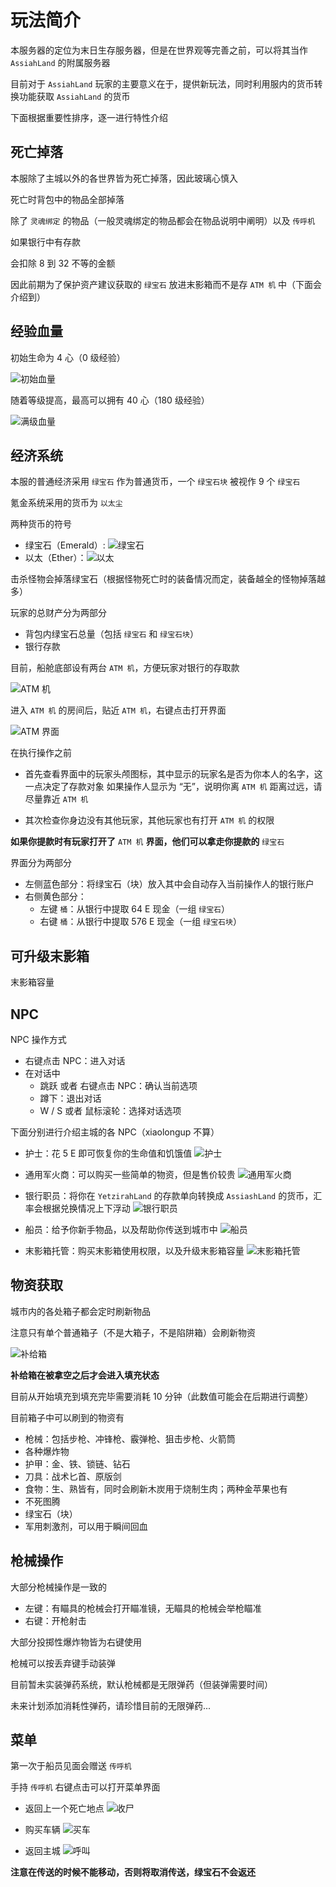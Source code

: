 # 玩法简介

本服务器的定位为末日生存服务器，但是在世界观等完善之前，可以将其当作 `AssiahLand` 的附属服务器

目前对于 `AssiahLand` 玩家的主要意义在于，提供新玩法，同时利用服内的货币转换功能获取 `AssiahLand` 的货币

下面根据重要性排序，逐一进行特性介绍

## 死亡掉落

本服除了主城以外的各世界皆为死亡掉落，因此玻璃心慎入

死亡时背包中的物品全部掉落

除了 `灵魂绑定` 的物品（一般灵魂绑定的物品都会在物品说明中阐明）以及 `传呼机`

如果银行中有存款

会扣除 8 到 32 不等的金额

因此前期为了保护资产建议获取的 `绿宝石` 放进末影箱而不是存 `ATM 机` 中（下面会介绍到）

## 经验血量

初始生命为 4 心（0 级经验）

![初始血量](assets/level_0.png)

随着等级提高，最高可以拥有 40 心（180 级经验）

![满级血量](assets/level_180.png)

## 经济系统

本服的普通经济采用 `绿宝石` 作为普通货币，一个 `绿宝石块` 被视作 9 个 `绿宝石`

氪金系统采用的货币为 `以太尘`

两种货币的符号

- 绿宝石（Emerald）: ![绿宝石](assets/currency_emerald.png)
- 以太（Ether）：![以太](assets/currency_ether.png)

击杀怪物会掉落绿宝石（根据怪物死亡时的装备情况而定，装备越全的怪物掉落越多）

玩家的总财产分为两部分

- 背包内绿宝石总量（包括 `绿宝石` 和 `绿宝石块`）
- 银行存款

目前，船舱底部设有两台 `ATM 机`，方便玩家对银行的存取款

![ATM 机](assets/atm_outside.png)

进入 `ATM 机` 的房间后，贴近 `ATM 机`，右键点击打开界面

![ATM 界面](assets/atm_gui.png)

在执行操作之前

- 首先查看界面中的玩家头颅图标，其中显示的玩家名是否为你本人的名字，这一点决定了存款对象
  如果操作人显示为 “无”，说明你离 `ATM 机` 距离过远，请尽量靠近 `ATM 机`

- 其次检查你身边没有其他玩家，其他玩家也有打开 `ATM 机` 的权限

**如果你提款时有玩家打开了** `ATM 机` **界面，他们可以拿走你提款的** `绿宝石`

界面分为两部分

- 左侧蓝色部分：将绿宝石（块）放入其中会自动存入当前操作人的银行账户
- 右侧黄色部分：
  - 左键 `桶`：从银行中提取 64 E 现金（一组 `绿宝石`）
  - 右键 `桶`：从银行中提取 576 E 现金（一组 `绿宝石块`）

## 可升级末影箱

末影箱容量

## NPC

NPC 操作方式

- 右键点击 NPC：进入对话
- 在对话中
  - 跳跃 或者 右键点击 NPC：确认当前选项
  - 蹲下：退出对话
  - W / S 或者 鼠标滚轮：选择对话选项

下面分别进行介绍主城的各 NPC（xiaolongup 不算）

- 护士：花 5 E 即可恢复你的生命值和饥饿值
    ![护士](assets/npc_nurse.png)

- 通用军火商：可以购买一些简单的物资，但是售价较贵
    ![通用军火商](assets/npc_weapon_seller.png)

- 银行职员：将你在 `YetzirahLand` 的存款单向转换成 `AssiashLand` 的货币，汇率会根据兑换情况上下浮动
    ![银行职员](assets/npc_banker.png)

- 船员：给予你新手物品，以及帮助你传送到城市中
    ![船员](assets/npc_sailor.png)

- 末影箱托管：购买末影箱使用权限，以及升级末影箱容量
    ![末影箱托管](assets/npc_ender.png)

## 物资获取

城市内的各处箱子都会定时刷新物品

注意只有单个普通箱子（不是大箱子，不是陷阱箱）会刷新物资

![补给箱](assets/supply_chest.png)

**补给箱在被拿空之后才会进入填充状态**

目前从开始填充到填充完毕需要消耗 10 分钟（此数值可能会在后期进行调整）

目前箱子中可以刷到的物资有

- 枪械：包括步枪、冲锋枪、霰弹枪、狙击步枪、火箭筒
- 各种爆炸物
- 护甲：金、铁、锁链、钻石
- 刀具：战术匕首、原版剑
- 食物：生、熟皆有，同时会刷新木炭用于烧制生肉；两种金苹果也有
- 不死图腾
- 绿宝石（块）
- 军用刺激剂，可以用于瞬间回血

## 枪械操作

大部分枪械操作是一致的

- 左键：有瞄具的枪械会打开瞄准镜，无瞄具的枪械会举枪瞄准
- 右键：开枪射击

大部分投掷性爆炸物皆为右键使用

枪械可以按丢弃键手动装弹

目前暂未实装弹药系统，默认枪械都是无限弹药（但装弹需要时间）

未来计划添加消耗性弹药，请珍惜目前的无限弹药...

## 菜单

第一次于船员见面会赠送 `传呼机`

手持 `传呼机` 右键点击可以打开菜单界面

- 返回上一个死亡地点
    ![收尸](assets/menu_back.png)

- 购买车辆
    ![买车](assets/menu_car.png)

- 返回主城
    ![呼叫](assets/menu_spawn.png)

**注意在传送的时候不能移动，否则将取消传送，绿宝石不会返还**
